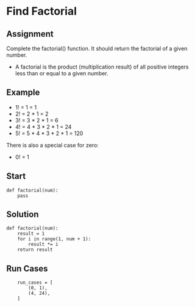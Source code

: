 # Find Factorial

## Assignment

Complete the factorial() function. It should return the factorial of a given number.

- A factorial is the product (multiplication result) of all positive integers less than or equal to a given number.

## Example
- 1! = 1 = 1
- 2! = 2 * 1 = 2
- 3! = 3 * 2 * 1 = 6
- 4! = 4 * 3 * 2 * 1 = 24
- 5! = 5 * 4 * 3 * 2 * 1 = 120

There is also a special case for zero:

- 0! = 1

## Start
    def factorial(num):
        pass
## Solution

    def factorial(num):
        result = 1
        for i in range(1, num + 1):
            result *= i
        return result

## Run Cases

        run_cases = [
            (0, 1),
            (4, 24),
        ]
